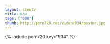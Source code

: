 ```yaml
--- 
layout: sieutv
title: 934
tags: ["000"]
thumb: http://porn720.net/video/934/poster.jpg
---
```

{% include porn720 key="934" %} 
